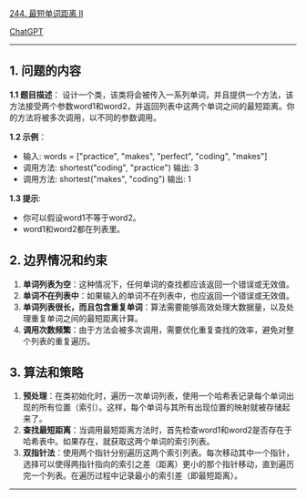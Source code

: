 [244. 最短单词距离 II](https://leetcode.cn/problems/shortest-word-distance-ii)

[ChatGPT](https://chat.openai.com/share/437d99c6-c502-4271-b556-c1a710cbf13a)

---

## 1. 问题的内容
**1.1 题目描述**：
设计一个类，该类将会被传入一系列单词，并且提供一个方法，该方法接受两个参数word1和word2，并返回列表中这两个单词之间的最短距离。你的方法将被多次调用，以不同的参数调用。

**1.2 示例**：
- 输入: words = ["practice", "makes", "perfect", "coding", "makes"]
- 调用方法: shortest("coding", "practice") 输出: 3
- 调用方法: shortest("makes", "coding") 输出: 1

**1.3 提示**:
- 你可以假设word1不等于word2。
- word1和word2都在列表里。

## 2. 边界情况和约束
1. **单词列表为空**：这种情况下，任何单词的查找都应该返回一个错误或无效值。
2. **单词不在列表中**：如果输入的单词不在列表中，也应返回一个错误或无效值。
3. **单词列表很长，而且包含重复单词**：算法需要能够高效处理大数据量，以及处理重复单词之间的最短距离计算。
4. **调用次数频繁**：由于方法会被多次调用，需要优化重复查找的效率，避免对整个列表的重复遍历。

## 3. 算法和策略
1. **预处理**：在类初始化时，遍历一次单词列表，使用一个哈希表记录每个单词出现的所有位置（索引）。这样，每个单词与其所有出现位置的映射就被存储起来了。
2. **查找最短距离**：当调用最短距离方法时，首先检查word1和word2是否存在于哈希表中。如果存在，就获取这两个单词的索引列表。
3. **双指针法**：使用两个指针分别遍历这两个索引列表。每次移动其中一个指针，选择可以使得两指针指向的索引之差（距离）更小的那个指针移动，直到遍历完一个列表。在遍历过程中记录最小的索引差（即最短距离）。

---
